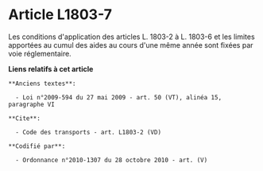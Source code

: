 # Article L1803-7

Les conditions d'application des articles L. 1803-2 à L. 1803-6 et les limites apportées au cumul des aides au cours d'une
même année sont fixées par voie réglementaire.

**Liens relatifs à cet article**

	**Anciens textes**:

	  - Loi n°2009-594 du 27 mai 2009 - art. 50 (VT), alinéa 15, paragraphe VI

	**Cite**:

	  - Code des transports - art. L1803-2 (VD)

	**Codifié par**:

	  - Ordonnance n°2010-1307 du 28 octobre 2010 - art. (V)
